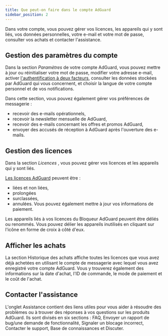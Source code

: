 ```yaml
---
title: Que peut-on faire dans le compte AdGuard
sidebar_position: 2
---
```


Dans votre compte, vous pouvez gérer vos licences, les appareils qui y sont liés, vos données personnelles, votre e-mail et votre mot de passe, consulter vos achats et contacter l'assistance.

## Gestion des paramètres du compte

Dans la section *Paramètres* de votre compte AdGuard, vous pouvez mettre à jour ou réinitialiser votre mot de passe, modifier votre adresse e-mail, activer [l'authentification à deux facteurs](../2fa), consulter les données stockées par AdGuard qui vous concernent, et choisir la langue de votre compte personnel et de vos notifications.

Dans cette section, vous pouvez également gérer vos préférences de messagerie :

- recevoir des e-mails opérationnels,
- recevoir la newsletter mensuelle de AdGuard,
- recevoir des e-mails concernant les offres et promos AdGuard,
- envoyer des accusés de réception à AdGuard après l'ouverture des e-mails.

## Gestion des licences

Dans la section *Licences* , vous pouvez gérer vos licences et les appareils qui y sont liés.

[Les licences AdGuard](../../license/what-is) peuvent être :

- liées et non liées,
- prolongées
- surclassées,
- annulées. Vous pouvez également mettre à jour vos informations de paiement.

Les appareils liés à vos licences du Bloqueur AdGuard peuvent être déliés ou renommés. Vous pouvez délier les appareils inutilisés en cliquant sur l'icône en forme de croix à côté d'eux.

## Afficher les achats

La section Historique des achats affiche toutes les licences que vous avez déjà achetées en utilisant le compte de messagerie avec lequel vous avez enregistré votre compte AdGuard. Vous y trouverez également des informations sur la date d'achat, l'ID de commande, le mode de paiement et le coût de l'achat.

## Contacter l'assistance

L'onglet Assistance contient des liens utiles pour vous aider à résoudre des problèmes ou à trouver des réponses à vos questions sur les produits AdGuard. Ils sont divisés en six sections : FAQ, Envoyer un rapport de bug/une demande de fonctionnalité, Signaler un blocage incorrect, Contacter le support, Base de connaissances et Discuter.
